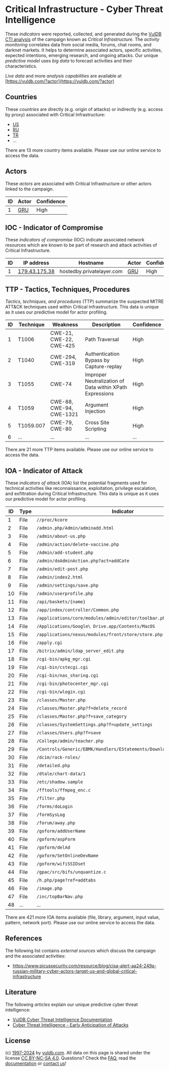 # Critical Infrastructure - Cyber Threat Intelligence

These _indicators_ were reported, collected, and generated during the [VulDB CTI analysis](https://vuldb.com/?kb.cti) of the campaign known as _Critical Infrastructure_. The _activity monitoring_ correlates data from social media, forums, chat rooms, and darknet markets. It helps to determine associated actors, specific activities, expected intentions, emerging research, and ongoing attacks. Our unique _predictive model_ uses _big data_ to forecast activities and their characteristics.

_Live data_ and more _analysis capabilities_ are available at [https://vuldb.com/?actor](https://vuldb.com/?actor)

## Countries

These _countries_ are directly (e.g. origin of attacks) or indirectly (e.g. access by proxy) associated with Critical Infrastructure:

* [US](https://vuldb.com/?country.us)
* [RU](https://vuldb.com/?country.ru)
* [TR](https://vuldb.com/?country.tr)
* ...

There are 13 more country items available. Please use our online service to access the data.

## Actors

These _actors_ are associated with Critical Infrastructure or other actors linked to the campaign.

ID | Actor | Confidence
-- | ----- | ----------
1 | [GRU](https://vuldb.com/?actor.gru) | High

## IOC - Indicator of Compromise

These _indicators of compromise_ (IOC) indicate associated network resources which are known to be part of research and attack activities of Critical Infrastructure.

ID | IP address | Hostname | Actor | Confidence
-- | ---------- | -------- | ----- | ----------
1 | [179.43.175.38](https://vuldb.com/?ip.179.43.175.38) | hostedby.privatelayer.com | [GRU](https://vuldb.com/?actor.gru) | High

## TTP - Tactics, Techniques, Procedures

_Tactics, techniques, and procedures_ (TTP) summarize the suspected MITRE ATT&CK techniques used within Critical Infrastructure. This data is unique as it uses our predictive model for actor profiling.

ID | Technique | Weakness | Description | Confidence
-- | --------- | -------- | ----------- | ----------
1 | T1006 | CWE-21, CWE-22, CWE-425 | Path Traversal | High
2 | T1040 | CWE-294, CWE-319 | Authentication Bypass by Capture-replay | High
3 | T1055 | CWE-74 | Improper Neutralization of Data within XPath Expressions | High
4 | T1059 | CWE-88, CWE-94, CWE-1321 | Argument Injection | High
5 | T1059.007 | CWE-79, CWE-80 | Cross Site Scripting | High
6 | ... | ... | ... | ...

There are 21 more TTP items available. Please use our online service to access the data.

## IOA - Indicator of Attack

These _indicators of attack_ (IOA) list the potential fragments used for technical activities like reconnaissance, exploitation, privilege escalation, and exfiltration during Critical Infrastructure. This data is unique as it uses our predictive model for actor profiling.

ID | Type | Indicator | Confidence
-- | ---- | --------- | ----------
1 | File | `//proc/kcore` | Medium
2 | File | `/admin.php/Admin/adminadd.html` | High
3 | File | `/admin/about-us.php` | High
4 | File | `/admin/action/delete-vaccine.php` | High
5 | File | `/Admin/add-student.php` | High
6 | File | `/admin/doAdminAction.php?act=addCate` | High
7 | File | `/admin/edit-post.php` | High
8 | File | `/admin/index2.html` | High
9 | File | `/admin/settings/save.php` | High
10 | File | `/admin/userprofile.php` | High
11 | File | `/api/baskets/{name}` | High
12 | File | `/app/index/controller/Common.php` | High
13 | File | `/applications/core/modules/admin/editor/toolbar.php` | High
14 | File | `/Applications/Google\ Drive.app/Contents/MacOS` | High
15 | File | `/applications/nexus/modules/front/store/store.php` | High
16 | File | `/apply.cgi` | Medium
17 | File | `/bitrix/admin/ldap_server_edit.php` | High
18 | File | `/cgi-bin/apkg_mgr.cgi` | High
19 | File | `/cgi-bin/cstecgi.cgi` | High
20 | File | `/cgi-bin/nas_sharing.cgi` | High
21 | File | `/cgi-bin/photocenter_mgr.cgi` | High
22 | File | `/cgi-bin/wlogin.cgi` | High
23 | File | `/classes/Master.php` | High
24 | File | `/classes/Master.php?f=delete_record` | High
25 | File | `/classes/Master.php?f=save_category` | High
26 | File | `/classes/SystemSettings.php?f=update_settings` | High
27 | File | `/classes/Users.php?f=save` | High
28 | File | `/College/admin/teacher.php` | High
29 | File | `/Controls/Generic/EBMK/Handlers/EStatements/DownloadEStatement.ashx` | High
30 | File | `/dcim/rack-roles/` | High
31 | File | `/detailed.php` | High
32 | File | `/dtale/chart-data/1` | High
33 | File | `/etc/shadow.sample` | High
34 | File | `/fftools/ffmpeg_enc.c` | High
35 | File | `/filter.php` | Medium
36 | File | `/forms/doLogin` | High
37 | File | `/formSysLog` | Medium
38 | File | `/forum/away.php` | High
39 | File | `/goform/addUserName` | High
40 | File | `/goform/aspForm` | High
41 | File | `/goform/delAd` | High
42 | File | `/goform/SetOnlineDevName` | High
43 | File | `/goform/wifiSSIDset` | High
44 | File | `/gpac/src/bifs/unquantize.c` | High
45 | File | `/h.php/page?ref=addtabs` | High
46 | File | `/image.php` | Medium
47 | File | `/inc/topBarNav.php` | High
48 | ... | ... | ...

There are 421 more IOA items available (file, library, argument, input value, pattern, network port). Please use our online service to access the data.

## References

The following list contains _external sources_ which discuss the campaign and the associated activities:

* https://www.picussecurity.com/resource/blog/cisa-alert-aa24-249a-russian-military-cyber-actors-target-us-and-global-critical-infrastructure

## Literature

The following _articles_ explain our unique predictive cyber threat intelligence:

* [VulDB Cyber Threat Intelligence Documentation](https://vuldb.com/?kb.cti)
* [Cyber Threat Intelligence - Early Anticipation of Attacks](https://www.scip.ch/en/?labs.20201022)

## License

(c) [1997-2024](https://vuldb.com/?kb.changelog) by [vuldb.com](https://vuldb.com/?kb.about). All data on this page is shared under the license [CC BY-NC-SA 4.0](https://creativecommons.org/licenses/by-nc-sa/4.0/). Questions? Check the [FAQ](https://vuldb.com/?kb.faq), read the [documentation](https://vuldb.com/?kb) or [contact us](https://vuldb.com/?contact)!
